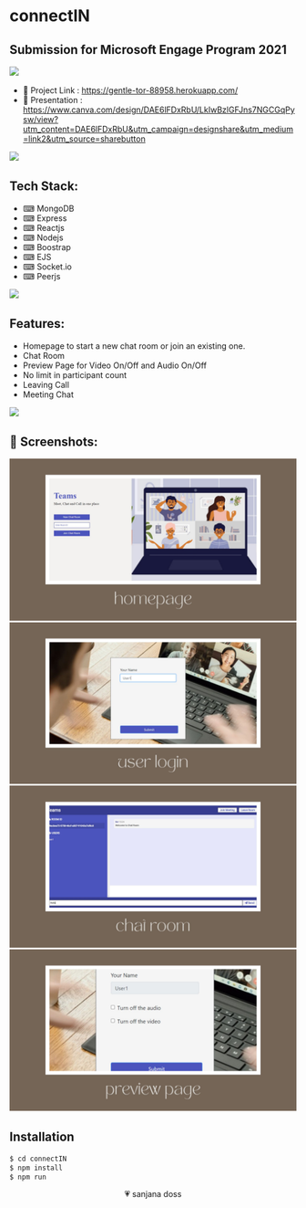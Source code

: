 # connectIN

## Submission for Microsoft Engage Program 2021

<img src="https://i.imgur.com/Anopa6Y.jpg">

- 💬 Project Link : https://gentle-tor-88958.herokuapp.com/ 
- 💬 Presentation : https://www.canva.com/design/DAE6lFDxRbU/LkIwBzlGFJns7NGCGqPysw/view?utm_content=DAE6lFDxRbU&utm_campaign=designshare&utm_medium=link2&utm_source=sharebutton

<img src="https://user-images.githubusercontent.com/73097560/115834477-dbab4500-a447-11eb-908a-139a6edaec5c.gif"> </img>
## Tech Stack: </br>
- ⌨ MongoDB </br>
- ⌨ Express </br>
- ⌨ Reactjs </br>
- ⌨ Nodejs </br>
- ⌨ Boostrap </br>
- ⌨ EJS </br>
- ⌨ Socket.io </br>
- ⌨ Peerjs </br>

<img src="https://user-images.githubusercontent.com/73097560/115834477-dbab4500-a447-11eb-908a-139a6edaec5c.gif"> </img>
## Features:

- Homepage to start a new chat room or join an existing one.
- Chat Room
- Preview Page for Video On/Off and Audio On/Off
- No limit in participant count
- Leaving Call
- Meeting Chat

<img src="https://user-images.githubusercontent.com/73097560/115834477-dbab4500-a447-11eb-908a-139a6edaec5c.gif"> </img>
## 💽 Screenshots:
<img src="https://github.com/sanjanadoss/connectIN/blob/main/screenshots/1.jpg">
<img src="https://github.com/sanjanadoss/connectIN/blob/main/screenshots/2.jpg">
<img src="https://github.com/sanjanadoss/connectIN/blob/main/screenshots/3.jpg">
<img src="https://github.com/sanjanadoss/connectIN/blob/main/screenshots/4.jpg">

## Installation
```
$ cd connectIN
$ npm install
$ npm run

```

<p align="center">
	💗 sanjana doss
</p>
